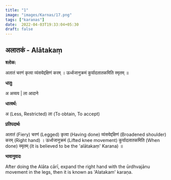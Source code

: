 ```yaml
---
title: "1"
image: "images/Karnas/17.png"
tags: ["karanas"]
date:  2022-04-03T19:33:04+05:30
draft: false
---
```


## अलातकं - Alātakaṃ

**श्लोक:**


अलातं चरणं कृत्वा व्यंसयेद्दक्षिणं करम् । ऊर्ध्वजानुक्रमं कुर्यादलातकमिति स्मृतम् ॥


**धातुः**



अ अव्यय​ |
ला आदाने

**धात्वर्थ:**


अ (Less, Restricted)
ला (To obtain, To accept)


**प्रतिपदार्थः**


अलातं (Fiery) चरणं (Legged) कृत्वा (Having done) व्यंसयेद्दक्षिणं (Broadened shoulder) करम् (Right hand) । ऊर्ध्वजानुक्रमं (Lifted knee movement) कुर्यादलातकमिति (When done) स्मृतम् (It is believed to be the 'alātakaṃ' Karana) ॥


**भावानुवादः**


After doing the Alāta cārī, expand the right hand with the ūrdhvajānu movement in the legs, then it is known as 'Alatakam' karaṇa. 
